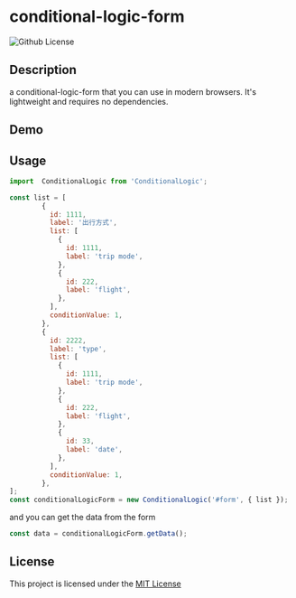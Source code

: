 # conditional-logic-form

![Github License](https://img.shields.io/badge/license-MIT-green)

## Description

a conditional-logic-form that you can use in modern browsers. It's lightweight and requires no dependencies.


## Demo


## Usage

```javascript
import  ConditionalLogic from 'ConditionalLogic';

const list = [
        {
          id: 1111,
          label: '出行方式',
          list: [
            {
              id: 1111,
              label: 'trip mode',
            },
            {
              id: 222,
              label: 'flight',
            },
          ],
          conditionValue: 1,
        },
        {
          id: 2222,
          label: 'type',
          list: [
            {
              id: 1111,
              label: 'trip mode',
            },
            {
              id: 222,
              label: 'flight',
            },
            {
              id: 33,
              label: 'date',
            },
          ],
          conditionValue: 1,
        },
];
const conditionalLogicForm = new ConditionalLogic('#form', { list });
```

and you can get the data from the form

```javascript
const data = conditionalLogicForm.getData();
```

## License

This project is licensed under the [MIT License](https://github.com/this/project/blob/master/LICENSE)